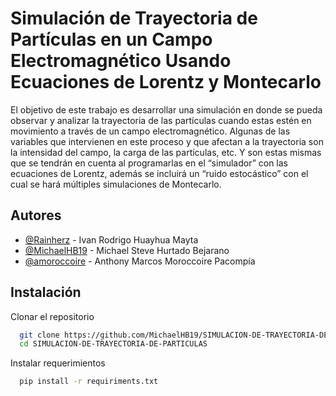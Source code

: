 
# Simulación de Trayectoria de Partículas en un Campo Electromagnético Usando Ecuaciones de Lorentz y Montecarlo

El objetivo de este trabajo es desarrollar una simulación en donde se pueda observar y analizar la trayectoria de las partículas cuando estas estén en movimiento a través de un campo electromagnético. Algunas de las variables que intervienen en este proceso y que afectan a la trayectoria son la intensidad del campo, la carga de las partículas, etc. Y son estas mismas que se tendrán en cuenta al programarlas en el “simulador” con las ecuaciones de Lorentz, además se incluirá un “ruido estocástico” con el cual se hará múltiples simulaciones de Montecarlo.








## Autores

- [@Rainherz](https://github.com/Rainherz) - Ivan Rodrigo Huayhua Mayta
- [@MichaelHB19](https://github.com/MichaelHB19) - Michael Steve Hurtado Bejarano
- [@amoroccoire](https://github.com/amoroccoire) - Anthony Marcos Moroccoire Pacompía




## Instalación

Clonar el repositorio

```bash
  git clone https://github.com/MichaelHB19/SIMULACION-DE-TRAYECTORIA-DE-PARTICULAS
  cd SIMULACION-DE-TRAYECTORIA-DE-PARTICULAS
```

Instalar requerimientos

```bash
  pip install -r requiriments.txt
```    

